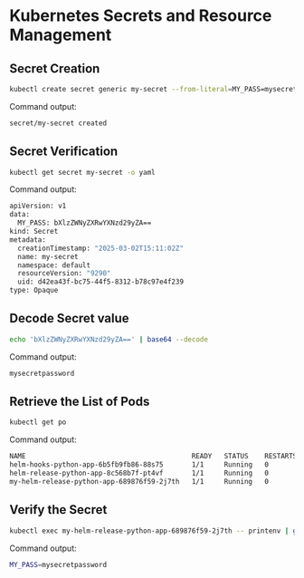 # Kubernetes Secrets and Resource Management

## Secret Creation 

```bash
kubectl create secret generic my-secret --from-literal=MY_PASS=mysecretpassword
```

Command output:

```bash
secret/my-secret created
```

## Secret Verification

```bash
kubectl get secret my-secret -o yaml
```

Command output:

```bash
apiVersion: v1
data:
  MY_PASS: bXlzZWNyZXRwYXNzd29yZA==
kind: Secret
metadata:
  creationTimestamp: "2025-03-02T15:11:02Z"
  name: my-secret
  namespace: default
  resourceVersion: "9290"
  uid: d42ea43f-bc75-44f5-8312-b78c97e4f239
type: Opaque
```

## Decode Secret value

```bash
echo 'bXlzZWNyZXRwYXNzd29yZA==' | base64 --decode
```

Command output:

```bash
mysecretpassword
```

## Retrieve the List of Pods

```bash
kubectl get po 
```

Command output:

```bash
NAME                                         READY   STATUS    RESTARTS   AGE
helm-hooks-python-app-6b5fb9fb86-88s75       1/1     Running   0          3d19h
helm-release-python-app-8c568b7f-pt4vf       1/1     Running   0          3d19h
my-helm-release-python-app-689876f59-2j7th   1/1     Running   0          3m23s
```

## Verify the Secret

```bash
kubectl exec my-helm-release-python-app-689876f59-2j7th -- printenv | grep MY_PASS
```

Command output:

```bash
MY_PASS=mysecretpassword
```

